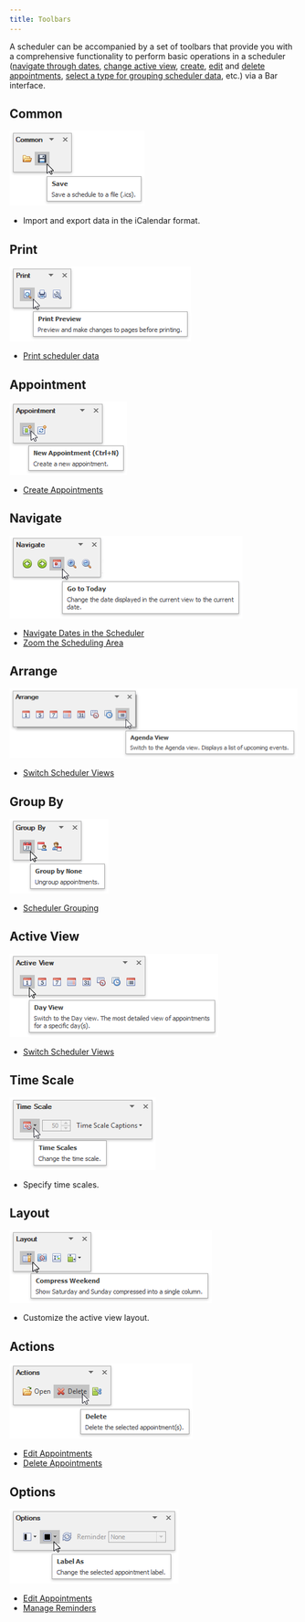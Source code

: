 ```yaml
---
title: Toolbars
---
```

A scheduler can be accompanied by a set of toolbars that provide you with a comprehensive functionality to perform basic operations in a scheduler ([navigate through dates](../../../../interface-elements-for-desktop/articles/scheduler/selection-and-navigation/navigate-dates-in-the-scheduler.md), [change active view](../../../../interface-elements-for-desktop/articles/scheduler/layout-customization/switch-scheduler-views.md), [create](../../../../interface-elements-for-desktop/articles/scheduler/appointment-management/create-appointments.md), [edit](../../../../interface-elements-for-desktop/articles/scheduler/appointment-management/edit-appointments.md) and [delete appointments](../../../../interface-elements-for-desktop/articles/scheduler/appointment-management/delete-appointments.md), [select a type for grouping scheduler data](../../../../interface-elements-for-desktop/articles/scheduler/layout-customization/scheduler-grouping.md), etc.) via a Bar interface.

## Common
![Scheduler_CommonToolbar](../../../images/Img16553.png)
* Import and export data in the iCalendar format.

## Print
![Scheduler_PrintToolbar](../../../images/Img16554.png)
* [Print scheduler data](../../../../interface-elements-for-desktop/articles/scheduler/printing.md)

## Appointment
![Scheduler_AppointmentToolbar](../../../images/Img16556.png)
* [Create Appointments](../../../../interface-elements-for-desktop/articles/scheduler/appointment-management/create-appointments.md)

## Navigate
![Scheduler_NavigateToolbar](../../../images/Img16557.png)
* [Navigate Dates in the Scheduler](../../../../interface-elements-for-desktop/articles/scheduler/selection-and-navigation/navigate-dates-in-the-scheduler.md)
* [Zoom the Scheduling Area](../../../../interface-elements-for-desktop/articles/scheduler/layout-customization/zoom-the-scheduling-area.md)

## Arrange
![Scheduler_ArrangeToolbar](../../../images/Img16558.png)
* [Switch Scheduler Views](../../../../interface-elements-for-desktop/articles/scheduler/layout-customization/switch-scheduler-views.md)

## Group By
![Scheduler_GroupByToolbar](../../../images/Img16559.png)
* [Scheduler Grouping](../../../../interface-elements-for-desktop/articles/scheduler/layout-customization/scheduler-grouping.md)

## Active View
![Scheduler_ActiveViewToolbar](../../../images/Img16560.png)
* [Switch Scheduler Views](../../../../interface-elements-for-desktop/articles/scheduler/layout-customization/switch-scheduler-views.md)

## Time Scale
![Scheduler_TimeScaleToolbar](../../../images/Img16675.png)
* Specify time scales.

## Layout
![Scheduler_LayoutToolbar](../../../images/Img16677.png)
* Customize the active view layout.

## Actions
![Scheduler_ActionsToolbar](../../../images/Img16561.png)
* [Edit Appointments](../../../../interface-elements-for-desktop/articles/scheduler/appointment-management/edit-appointments.md)
* [Delete Appointments](../../../../interface-elements-for-desktop/articles/scheduler/appointment-management/delete-appointments.md)

## Options
![Scheduler_OptionsToolbar](../../../images/Img16654.png)
* [Edit Appointments](../../../../interface-elements-for-desktop/articles/scheduler/appointment-management/edit-appointments.md)
* [Manage Reminders](../../../../interface-elements-for-desktop/articles/scheduler/appointment-management/manage-reminders.md)
